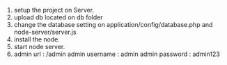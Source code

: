 1) setup the project on Server.
2) upload db located on db folder
3) change the database setting on application/config/database.php and node-server/server.js
4) install the node.
5) start node server.
6) admin url : /admin
   admin username : admin
   admin password : admin123